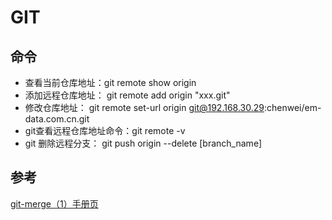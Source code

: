 # GIT 

## 命令

* 查看当前仓库地址：git remote show origin
* 添加远程仓库地址：  git remote add origin "xxx.git"
* 修改仓库地址： git remote set-url origin git@192.168.30.29:chenwei/em-data.com.cn.git
* git查看远程仓库地址命令：git remote -v
* git 删除远程分支： git push origin --delete [branch_name]

## 参考

[git-merge（1）手册页](file:///C:/Program%20Files/Git/mingw64/share/doc/git-doc/git-merge.html)